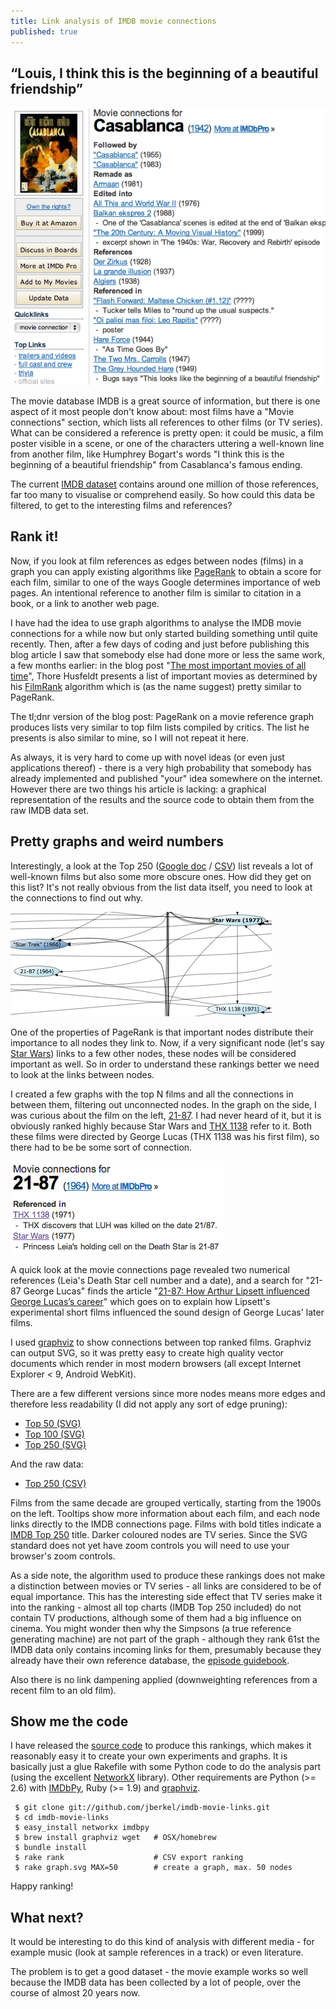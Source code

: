 ```yaml
---
title: Link analysis of IMDB movie connections
published: true
---
```


## “Louis, I think this is the beginning of a beautiful friendship”

<a href="http://www.imdb.com/title/tt0034583/movieconnections">
  <img src="/images/imdb_casablanca_connections.png" alt="Casablanca" class="right-img"/>
</a>

The movie database IMDB is a great source of information, but there is one
aspect of it most people don't know about: most films have a "Movie connections"
section, which lists all references to other films (or TV series). What can be
considered a reference is pretty open: it could be music, a film poster
visible in a scene, or one of the characters uttering a well-known line from
another film, like Humphrey Bogart's words "I think this is the beginning of a
beautiful friendship" from Casablanca's famous ending.

The current [IMDB dataset][] contains around one million of those references, far
too many to visualise or comprehend easily. So how could this data be filtered,
to get to the interesting films and references?

## Rank it!

Now, if you look at film references as edges between nodes (films) in a graph you
can apply existing algorithms like [PageRank][] to obtain a score for each film,
similar to one of the ways Google determines importance of web pages. An intentional
reference to another film is similar to citation in a book, or a link to another
web page.

I have had the idea to use graph algorithms to analyse the IMDB movie
connections for a while now but only started building something until quite
recently. Then, after a few days of coding and just before publishing this
blog article I saw that somebody else had done more or less the same work, a
few months earlier: in the blog post "[The most important movies of all
time][]", Thore Husfeldt presents a list of important movies as determined by
his [FilmRank][] algorithm which is (as the name suggest) pretty similar to
PageRank.

The tl;dnr version of the blog post: PageRank on a movie reference graph
produces lists very similar to top film lists compiled by critics. The list he
presents is also similar to mine, so I will not repeat it here.

As always, it is very hard to come up with novel ideas (or even just
applications thereof) - there is a very high probability that somebody has
already implemented and published "your" idea somewhere on the internet.
However there are two things  his article is lacking: a graphical
representation of the results and the source code to obtain them from the raw
IMDB data set.

## Pretty graphs and weird numbers

Interestingly, a look at the Top 250 ([Google doc][Top 250 (Google
doc)] / [CSV][Top 250 (CSV)]) list reveals a lot of well-known films but also
some more obscure ones. How did they get on this list? It's not really obvious
from the list data itself, you need to look at the connections to find out why.

<a href="/svg/imdb_top_250.svg">
  <img src="/images/21-87.png" alt="21-87 Graph" class="right-img"/>
</a>

One of the properties of PageRank is that important nodes distribute their
importance to all nodes they link to. Now, if a very significant node (let's
say [Star Wars][]) links to a few other nodes, these nodes will be considered
important as well. So in order to understand these rankings better we need to
look at the links between nodes.

I created a few graphs with the top N films and all the connections in
between them, filtering out unconnected nodes. In the graph on the side, I was
curious about the film on the left, [21-87][]. I had never heard of it, but it
is obviously ranked highly because Star Wars and [THX 1138][] refer to it.
Both these films were directed by George Lucas (THX 1138 was his first film),
so there had to be be some sort of connection.

<a href="http://www.imdb.com/title/tt0222664/movieconnections">
  <img src="/images/21-87_connections.png" alt="21-87 connections" class="left-img"/>
</a>

A quick look at the movie connections page revealed two numerical references
(Leia's Death Star cell number and a date), and a search for "21-87 George
Lucas" finds the article "[21-87: How Arthur Lipsett influenced George
Lucas’s career][]" which goes on to explain how Lipsett's experimental short
films influenced the sound design of George Lucas' later films.

I used [graphviz][] to show connections between top ranked films. Graphviz can
output SVG, so it was pretty easy to create high quality vector documents which
render in most modern browsers (all except Internet Explorer &lt; 9, Android
WebKit).

There are a few different versions since more nodes means more edges and
therefore less readability (I did not apply any sort of edge pruning):

  * [Top 50 (SVG)][]
  * [Top 100 (SVG)][]
  * [Top 250 (SVG)][]

And the raw data:

  * [Top 250 (CSV)][]

Films from the same decade are grouped vertically, starting from the 1900s
on the left. Tooltips show more information about each film, and each node
links directly to the IMDB connections page. Films with bold titles indicate a [IMDB
Top 250][] title. Darker coloured nodes are TV series. Since the SVG standard
does not yet have zoom controls you will need to use your browser's zoom
controls.

As a side note, the algorithm used to produce these rankings does not make a
distinction between movies or TV series - all links are considered to be of
equal importance. This has the interesting side effect that TV series
make it into the ranking - almost all top charts (IMDB Top 250 included) do not
contain TV productions, although some of them had a big influence on cinema.
You might wonder then why the Simpsons (a true reference generating machine)
are not part of the graph - although they rank 61st the IMDB data only contains incoming
links for them, presumably because they already have their own reference
database, the [episode guidebook][SNPP].

Also there is no link dampening applied (downweighting references from a recent film to an old
film).

## Show me the code

I have released the [source code][github] to produce this rankings, which
makes it reasonably easy it to create your own experiments and graphs. It is
basically just a glue Rakefile with some Python code to do the analysis part
(using the excellent [NetworkX][] library). Other requirements are Python
(&gt;= 2.6) with [IMDbPy][], Ruby (&gt;= 1.9) and [graphviz][].

     $ git clone git://github.com/jberkel/imdb-movie-links.git
     $ cd imdb-movie-links
     $ easy_install networkx imdbpy
     $ brew install graphviz wget   # OSX/homebrew
     $ bundle install
     $ rake rank                    # CSV export ranking
     $ rake graph.svg MAX=50        # create a graph, max. 50 nodes

Happy ranking!

## What next?

It would be interesting to do this kind of analysis with different media - for
example music (look at sample references in a track) or even literature.

The problem is to get a good dataset - the movie example works so well because
the IMDB data has been collected by a lot of people, over the course of almost
20 years now.

[IMDB dataset]: http://www.imdb.com/interfaces#plain
[The most important movies of all time]: http://thorehusfeldt.net/2010/08/17/the-most-important-movies-of-all-time/
[FilmRank]: http://thorehusfeldt.wordpress.com/2010/08/17/filmrank-methodoly/
[PageRank]: http://en.wikipedia.org/wiki/PageRank
[github]: http://github.com/jberkel/imdb-movie-links
[NetworkX]: http://networkx.lanl.gov/
[graphviz]: http://graphviz.org/
[IMDbPY]: http://imdbpy.sourceforge.net/
[Casablanca]: http://www.imdb.com/title/tt0034583/
[Star Wars]: http://www.imdb.com/title/tt0076759/
[THX 1138]: http://www.imdb.com/title/tt0066434/
[21-87]: http://www.imdb.com/title/tt0222664/
[21-87: How Arthur Lipsett influenced George Lucas’s career]: http://www.dangerousminds.net/comments/21-87_how_arthur_lipsett_influenced_george_lucass_thx-1138/
[IMDB Top 250]: http://www.imdb.com/chart/top
[Top 50 (SVG)]: /svg/imdb_top_50.svg
[Top 100 (SVG)]: /svg/imdb_top_100.svg
[Top 250 (SVG)]: /svg/imdb_top_250.svg
[Top 250 (CSV)]: /data/imdb_top_250.csv
[Top 250 (Google doc)]: https://spreadsheets.google.com/ccc?key=0At-v8_qu4q4VdFFuQU9tRWJ5S2kwVzBGQzJNaGVKdVE&hl=en_GB
[SNPP]: http://www.snpp.com/episodeguide.html
